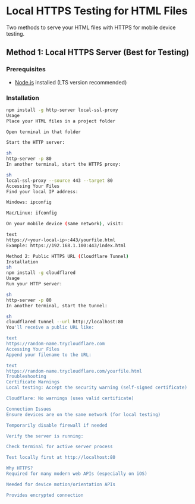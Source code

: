 # Local HTTPS Testing for HTML Files

Two methods to serve your HTML files with HTTPS for mobile device testing.

## Method 1: Local HTTPS Server (Best for Testing)

### Prerequisites
- [Node.js](https://nodejs.org/) installed (LTS version recommended)

### Installation
```sh
npm install -g http-server local-ssl-proxy
Usage
Place your HTML files in a project folder

Open terminal in that folder

Start the HTTP server:

sh
http-server -p 80
In another terminal, start the HTTPS proxy:

sh
local-ssl-proxy --source 443 --target 80
Accessing Your Files
Find your local IP address:

Windows: ipconfig

Mac/Linux: ifconfig

On your mobile device (same network), visit:

text
https://<your-local-ip>:443/yourfile.html
Example: https://192.168.1.100:443/index.html

Method 2: Public HTTPS URL (Cloudflare Tunnel)
Installation
sh
npm install -g cloudflared
Usage
Run your HTTP server:

sh
http-server -p 80
In another terminal, start the tunnel:

sh
cloudflared tunnel --url http://localhost:80
You'll receive a public URL like:

text
https://random-name.trycloudflare.com
Accessing Your Files
Append your filename to the URL:

text
https://random-name.trycloudflare.com/yourfile.html
Troubleshooting
Certificate Warnings
Local testing: Accept the security warning (self-signed certificate)

Cloudflare: No warnings (uses valid certificate)

Connection Issues
Ensure devices are on the same network (for local testing)

Temporarily disable firewall if needed

Verify the server is running:

Check terminal for active server process

Test locally first at http://localhost:80

Why HTTPS?
Required for many modern web APIs (especially on iOS)

Needed for device motion/orientation APIs

Provides encrypted connection
